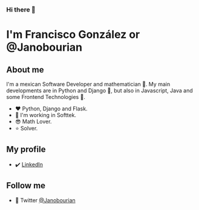 ### Hi there 👋

# **I'm Francisco González** or @Janobourian

## About me

I'm a mexican Software Developer and mathematician :rocket:. My main developments are in Python and Django :snake:, but also in Javascript, Java and some Frontend Technologies :dolphin:.

- :hearts: Python, Django and Flask.
- :office: I'm working in Softtek.
- :sunglasses: Math Lover.
- :star: Solver.

## My profile

- :heavy_check_mark: [LinkedIn][lkn]

## Follow me

- :link: Twitter [@Janobourian][twitter]

[lkn]: https://www.linkedin.com/in/francisco-gonz%C3%A1lez-48030593/
[twitter]: https://twitter.com/JanoBourian
